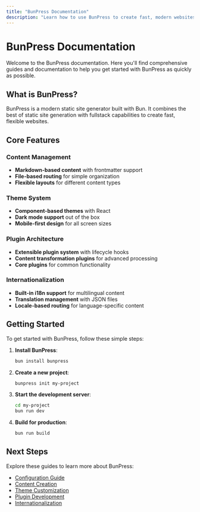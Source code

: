 ```yaml
---
title: "BunPress Documentation"
description: "Learn how to use BunPress to create fast, modern websites"
---
```


# BunPress Documentation

Welcome to the BunPress documentation. Here you'll find comprehensive guides and documentation to help you get started with BunPress as quickly as possible.

## What is BunPress?

BunPress is a modern static site generator built with Bun. It combines the best of static site generation with fullstack capabilities to create fast, flexible websites.

## Core Features

### Content Management

- **Markdown-based content** with frontmatter support
- **File-based routing** for simple organization
- **Flexible layouts** for different content types

### Theme System

- **Component-based themes** with React
- **Dark mode support** out of the box
- **Mobile-first design** for all screen sizes

### Plugin Architecture

- **Extensible plugin system** with lifecycle hooks
- **Content transformation plugins** for advanced processing
- **Core plugins** for common functionality

### Internationalization

- **Built-in i18n support** for multilingual content
- **Translation management** with JSON files
- **Locale-based routing** for language-specific content

## Getting Started

To get started with BunPress, follow these simple steps:

1. **Install BunPress**:
   ```bash
   bun install bunpress
   ```

2. **Create a new project**:
   ```bash
   bunpress init my-project
   ```

3. **Start the development server**:
   ```bash
   cd my-project
   bun run dev
   ```

4. **Build for production**:
   ```bash
   bun run build
   ```

## Next Steps

Explore these guides to learn more about BunPress:

- [Configuration Guide](/docs/guide/configuration)
- [Content Creation](/docs/guide/content)
- [Theme Customization](/docs/guide/themes)
- [Plugin Development](/docs/guide/plugins)
- [Internationalization](/docs/guide/i18n) 
